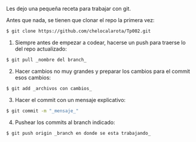 Les dejo una pequeña receta para trabajar con git.

Antes que nada, se tienen que clonar el repo la primera vez:
```bash
$ git clone https://github.com/chelocalarota/Tp002.git
```

1) Siempre antes de empezar a codear, hacerse un push para traerse lo del repo actualizado:
```bash
$ git pull _nombre del branch_
```

2) Hacer cambios no muy grandes y preparar los cambios para el commit esos cambios:
```bash
$ git add _archivos con cambios_
```

3) Hacer el commit con un mensaje explicativo:
```bash
$ git commit -m "_mensaje_"
```

4) Pushear los commits al branch indicado:
```bash
$ git push origin _branch en donde se esta trabajando_
```
